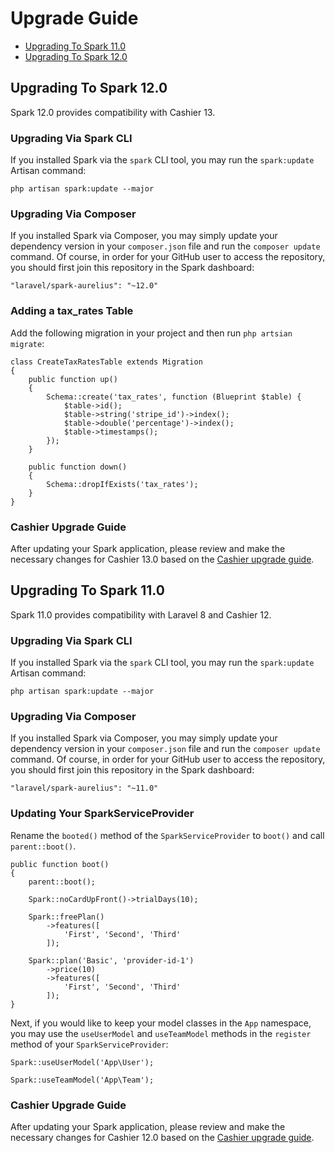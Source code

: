 # Upgrade Guide

- [Upgrading To Spark 11.0](#upgrade-spark-11.0)
- [Upgrading To Spark 12.0](#upgrade-spark-12.0)

<a name="upgrade-spark-12.0"></a>
## Upgrading To Spark 12.0

Spark 12.0 provides compatibility with Cashier 13.

### Upgrading Via Spark CLI

If you installed Spark via the `spark` CLI tool, you may run the `spark:update` Artisan command:

    php artisan spark:update --major

### Upgrading Via Composer

If you installed Spark via Composer, you may simply update your dependency version in your `composer.json` file and run the `composer update` command. Of course, in order for your GitHub user to access the repository, you should first join this repository in the Spark dashboard:

    "laravel/spark-aurelius": "~12.0"

### Adding a tax_rates Table

Add the following migration in your project and then run `php artsian migrate`:

    class CreateTaxRatesTable extends Migration
    {
        public function up()
        {
            Schema::create('tax_rates', function (Blueprint $table) {
                $table->id();
                $table->string('stripe_id')->index();
                $table->double('percentage')->index();
                $table->timestamps();
            });
        }

        public function down()
        {
            Schema::dropIfExists('tax_rates');
        }
    }



### Cashier Upgrade Guide

After updating your Spark application, please review and make the necessary changes for Cashier 13.0 based on the [Cashier upgrade guide](https://github.com/laravel/cashier/blob/13.x/UPGRADE.md).

<a name="upgrade-spark-11.0"></a>
## Upgrading To Spark 11.0

Spark 11.0 provides compatibility with Laravel 8 and Cashier 12.

### Upgrading Via Spark CLI

If you installed Spark via the `spark` CLI tool, you may run the `spark:update` Artisan command:

    php artisan spark:update --major

### Upgrading Via Composer

If you installed Spark via Composer, you may simply update your dependency version in your `composer.json` file and run the `composer update` command. Of course, in order for your GitHub user to access the repository, you should first join this repository in the Spark dashboard:

    "laravel/spark-aurelius": "~11.0"

### Updating Your SparkServiceProvider

Rename the `booted()` method of the `SparkServiceProvider` to `boot()` and call `parent::boot()`.

    public function boot()
    {
        parent::boot();

        Spark::noCardUpFront()->trialDays(10);

        Spark::freePlan()
            ->features([
                'First', 'Second', 'Third'
            ]);

        Spark::plan('Basic', 'provider-id-1')
            ->price(10)
            ->features([
                'First', 'Second', 'Third'
            ]);
    }

Next, if you would like to keep your model classes in the `App` namespace, you may use the `useUserModel` and `useTeamModel` methods in the `register` method of your `SparkServiceProvider`:

    Spark::useUserModel('App\User');

    Spark::useTeamModel('App\Team');

### Cashier Upgrade Guide

After updating your Spark application, please review and make the necessary changes for Cashier 12.0 based on the [Cashier upgrade guide](https://github.com/laravel/cashier/blob/12.x/UPGRADE.md).


